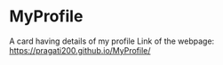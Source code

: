 # MyProfile
A card having details of my profile
Link of the webpage: 
 https://pragati200.github.io/MyProfile/
